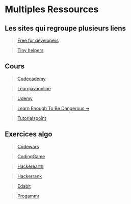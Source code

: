 # Multiples Ressources

## Les sites qui regroupe plusieurs liens 

> [Free for developers](https://free-for.dev/#/)

> [Tiny helpers](https://tiny-helpers.dev/)

## Cours 
 > [Codecademy](https://www.codecademy.com/learn)

 > [Learnjavaonline](https://www.learnjavaonline.org/)

 > [Udemy](https://www.udemy.com/?utm_source=adwords-brand&utm_medium=udemyads&utm_campaign=Brand-Udemy_la.EN_cc.ROW&utm_term=_._ag_80315195513_._ad_450687451854_._de_c_._dm__._pl__._ti_kwd-310556426868_._li_9040874_._pd__._&utm_term=_._pd__._kw_udemy_._&matchtype=e&gclid=Cj0KCQiA2af-BRDzARIsAIVQUOdU-FsoFseKd4re3kQNFbQqbaaAu29xJPobSW-zULZw1WFW_nu5QFcaAhddEALw_wcB) 

 >[Learn Enough To Be Dangerous ➜](https://www.youtube.com/redirect?v=bRwgTwCAqpQ&redir_token=QUFFLUhqbnR2blV6dDdmc0tjbENRX21jdm55TzVQV3E1d3xBQ3Jtc0tuVDRBNmU0eGtOUUtlVGxEemRuemYwUndhVWM4ZDRQUldpdDFjUl9ldzFUdVJEeEl3RkZHV3M5emtCZmxoek81b3NDbmVuQ2w2V0NCX3IxRi1hUlZxdkpsMGdOU0tlaldfYmVTc2lNVmZkSVpQa3BMaw%3D%3D&event=video_description&q=https%3A%2F%2Fwww.learnenough.com%2F)

 >[Tutorialspoint](https://www.tutorialspoint.com/videotutorials/index.php)

## Exercices algo

>[Codewars](https://www.codewars.com/)

>[CodingGame](https://www.codingame.com/start)

> [Hackerearth](https://www.hackerearth.com)

> [Hackerrank](https://www.hackerrank.com)

> [Edabit](https://edabit.com/)

> [Progammr](http://www.programmr.com/)
